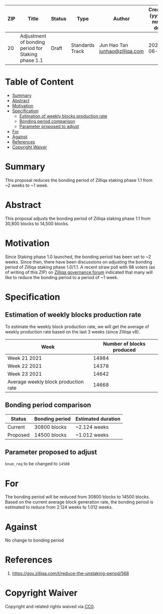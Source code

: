 | ZIP | Title | Status | Type  | Author| Created (yyyy-mm-dd) | Updated (yyyy-mm-dd) | 
| --- | ---------------------------- | ------ | ----- |----------------- | -------------------- |-------------------- | 
| 20  | Adjustment of bonding period for Staking phase 1.1 | Draft  | Standards Track | Jun Hao Tan <junhao@zilliqa.com> | 2021-06-15 | 2021-06-15 |

# Table of Content

- [Summary](#summary)
- [Abstract](#abstract)
- [Motivation](#motivation)
- [Specification](#specification)
  * [Estimation of weekly blocks production rate](#estimation-of-weekly-blocks-production-rate)
  * [Bonding period comparison](#bonding-period-comparison)
  * [Parameter proposed to adjust](#parameter-proposed-to-adjust)
- [For](#for)
- [Against](#against)
- [References](#references)
- [Copyright Waiver](#copyright-Waiver)



# Summary

This proposal reduces the bonding period of Zilliqa staking phase 1.1 from ~2 weeks to ~1 week. 

# Abstract

This proposal adjusts the bonding period of Zilliqa staking phase 1.1 from 30,800 blocks to 14,500 blocks.

# Motivation

Since Staking phase 1.0 launched, the bonding period has been set to ~2 weeks. Since then, there have been discussions on adjusting the bonding period
of Zilliqa staking phase 1.0/1.1. A recent straw poll with 98 voters (as of writing of this ZIP) on [Zilliqa governance forum](https://gov.zilliqa.com/t/reduce-the-unstaking-period/568/13?u=junhaotan) indicated that many will like to reduce the bonding period to a period of ~1 week.

# Specification

## Estimation of weekly blocks production rate

To estimate the weekly block production rate, we will get the average of weekly production rate based on the last 3 weeks (since Zilliqa v8).

| Week | Number of blocks produced |
| ---- | ------------------------- |
| Week 21 2021 | 14984 |
| Week 22 2021 | 14378 |
| Week 23 2021 | 14642 |
| Average weekly block production rate | 14668 |

## Bonding period comparison

| Status | Bonding period | Estimated duration |
| ------ | -------------- | ------------------ |
| Current | 30800 blocks | ~2.124 weeks | 
| Proposed | 14500 blocks |  ~1.012 weeks |

## Parameter proposed to adjust

`bnum_req` to be changed to `14500` 

# For

The bonding period will be reduced from 30800 blocks to 14500 blocks. Based on the current average block generation rate, the bonding period is estimated to reduce from
2.124 weeks to 1.012 weeks.

# Against

No change to bonding period

# References

1. https://gov.zilliqa.com/t/reduce-the-unstaking-period/568

# Copyright Waiver

Copyright and related rights waived via
[CC0](https://creativecommons.org/publicdomain/zero/1.0/).
